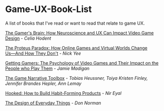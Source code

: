 # Game-UX-Book-List
A list of books that I've read or want to read that relate to game UX.

[The Gamer's Brain: How Neuroscience and UX Can Impact Video Game Design](https://www.amazon.ca/Gamers-Brain-Neuroscience-Impact-Design/dp/1498775500/ref=sr_1_1?s=books&ie=UTF8&qid=1513557331&sr=1-1&keywords=celia+hodent) - *Celia Hodent*

[The Proteus Paradox: How Online Games and Virtual Worlds Change Us―And How They Don't](https://www.amazon.ca/Proteus-Paradox-Online-Virtual-Worlds/dp/0300190999/ref=sr_1_1?s=books&ie=UTF8&qid=1513557381&sr=1-1&keywords=proteus+paradox) - *Nick Yee*

[Getting Gamers: The Psychology of Video Games and Their Impact on the People who Play Them](https://www.amazon.ca/Getting-Gamers-Psychology-Impact-People/dp/1442239999/ref=sr_1_1?ie=UTF8&qid=1513557183&sr=8-1&keywords=Getting+Gamers) - *Jamie Madigan*

[The Game Narrative Toolbox](https://www.amazon.ca/Game-Narrative-Toolbox-Tobias-Heussner/dp/1138787086/ref=pd_sim_14_12?_encoding=UTF8&psc=1&refRID=3T59JMHF9N0BEGA7QNJD) - *Tobias Heussner,‎ Toiya Kristen Finley,‎ Jennifer Brandes Hepler,‎ Ann Lemay*

[Hooked: How to Build Habit-Forming Products](https://www.amazon.ca/Hooked-How-Build-Habit-Forming-Products-ebook/dp/B00P8B75Z4/ref=sr_1_1?s=books&ie=UTF8&qid=1513557229&sr=1-1&keywords=hooked) - *Nir Eyal*

[The Design of Everyday Things](https://www.amazon.ca/Design-Everyday-Things-Revised-Expanded/dp/0465050654/ref=pd_sim_14_1?_encoding=UTF8&psc=1&refRID=XX1WS14KBJM1C5J1STR3) - *Don Norman*

